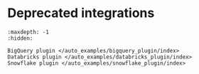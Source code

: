 # Deprecated integrations

```{toctree}
:maxdepth: -1
:hidden:

BigQuery plugin </auto_examples/bigquery_plugin/index>
Databricks plugin </auto_examples/databricks_plugin/index>
Snowflake plugin </auto_examples/snowflake_plugin/index>
```